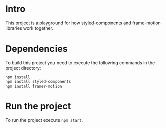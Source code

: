 # Intro
This project is a playground for how styled-components and frame-motion libraries work together.

# Dependencies
To build this project you need to execute the following commands in the project directory:
```
npm install
npm install styled-components
npm install framer-motion
```
	
# Run the project
To run the project execute ```npm start```.
